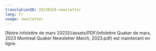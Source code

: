 ```yaml
---
translationID: 20230326-newsletter
lang: fr
usage: newsletter
---
```

[Notre infolettre de mars 2023](/assets/PDF/Infolettre Quaker de mars, 2023 Montreal Quaker Newsletter March, 2023.pdf) est maintenant en ligne.
